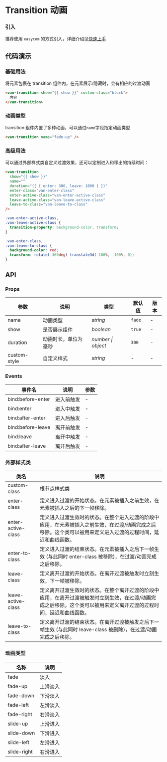 # Transition 动画

### 引入

推荐使用 `easycom` 的方式引入，详细介绍见[快速上手](#/quickstart#easycom-mo-shi-tui-jian)

## 代码演示

### 基础用法

将元素包裹在 transition 组件内，在元素展示/隐藏时，会有相应的过渡动画

```html
<van-transition show="{{ show }}" custom-class="block">
  内容
</van-transition>
```

### 动画类型

transition 组件内置了多种动画，可以通过`name`字段指定动画类型

```html
<van-transition name="fade-up" />
```

### 高级用法

可以通过外部样式类自定义过渡效果，还可以定制进入和移出的持续时间：

```html
<van-transition
  show="{{ show }}"
  name=""
  duration="{{ { enter: 300, leave: 1000 } }}"
  enter-class="van-enter-class"
  enter-active-class="van-enter-active-class"
  leave-active-class="van-leave-active-class"
  leave-to-class="van-leave-to-class"
/>
```

```css
.van-enter-active-class,
.van-leave-active-class {
  transition-property: background-color, transform;
}

.van-enter-class,
.van-leave-to-class {
  background-color: red;
  transform: rotate(-360deg) translate3d(-100%, -100%, 0);
}
```

## API

### Props

| 参数         | 说明                 | 类型               | 默认值 | 版本 |
| ------------ | -------------------- | ------------------ | ------ | ---- |
| name         | 动画类型             | _string_           | `fade` | -    |
| show         | 是否展示组件         | _boolean_          | `true` | -    |
| duration     | 动画时长，单位为毫秒 | _number \| object_ | `300`  | -    |
| custom-style | 自定义样式           | _string_           | -      | -    |

### Events

| 事件名            | 说明       | 参数 |
| ----------------- | ---------- | ---- |
| bind:before-enter | 进入前触发 | -    |
| bind:enter        | 进入中触发 | -    |
| bind:after-enter  | 进入后触发 | -    |
| bind:before-leave | 离开前触发 | -    |
| bind:leave        | 离开中触发 | -    |
| bind:after-leave  | 离开后触发 | -    |

### 外部样式类

| 类名 | 说明 |
| --- | --- |
| custom-class | 根节点样式类 |
| enter-class | 定义进入过渡的开始状态。在元素被插入之前生效，在元素被插入之后的下一帧移除。 |
| enter-active-class | 定义进入过渡生效时的状态。在整个进入过渡的阶段中应用，在元素被插入之前生效，在过渡/动画完成之后移除。这个类可以被用来定义进入过渡的过程时间，延迟和曲线函数。 |
| enter-to-class | 定义进入过渡的结束状态。在元素被插入之后下一帧生效 (与此同时 enter-class 被移除)，在过渡/动画完成之后移除。 |
| leave-class | 定义离开过渡的开始状态。在离开过渡被触发时立刻生效，下一帧被移除。 |
| leave-active-class | 定义离开过渡生效时的状态。在整个离开过渡的阶段中应用，在离开过渡被触发时立刻生效，在过渡/动画完成之后移除。这个类可以被用来定义离开过渡的过程时间，延迟和曲线函数。 |
| leave-to-class | 定义离开过渡的结束状态。在离开过渡被触发之后下一帧生效 (与此同时 leave-class 被删除)，在过渡/动画完成之后移除。 |

### 动画类型

| 名称        | 说明     |
| ----------- | -------- |
| fade        | 淡入     |
| fade-up     | 上滑淡入 |
| fade-down   | 下滑淡入 |
| fade-left   | 左滑淡入 |
| fade-right  | 右滑淡入 |
| slide-up    | 上滑进入 |
| slide-down  | 下滑进入 |
| slide-left  | 左滑进入 |
| slide-right | 右滑进入 |
